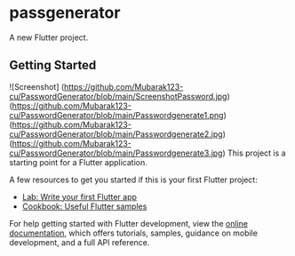 # passgenerator

A new Flutter project.

## Getting Started
![Screenshot]
(https://github.com/Mubarak123-cu/PasswordGenerator/blob/main/ScreenshotPassword.jpg)
(https://github.com/Mubarak123-cu/PasswordGenerator/blob/main/Passwordgenerate1.png)
(https://github.com/Mubarak123-cu/PasswordGenerator/blob/main/Passwordgenerate2.jpg)
(https://github.com/Mubarak123-cu/PasswordGenerator/blob/main/Passwordgenerate3.jpg)
This project is a starting point for a Flutter application.

A few resources to get you started if this is your first Flutter project:

- [Lab: Write your first Flutter app](https://docs.flutter.dev/get-started/codelab)
- [Cookbook: Useful Flutter samples](https://docs.flutter.dev/cookbook)

For help getting started with Flutter development, view the
[online documentation](https://docs.flutter.dev/), which offers tutorials,
samples, guidance on mobile development, and a full API reference.
